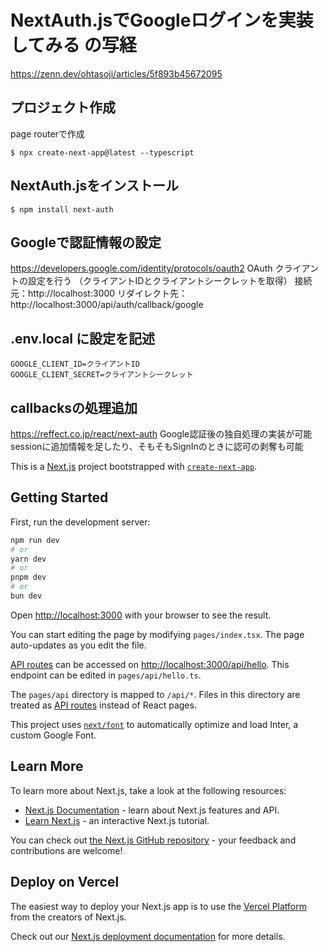 # NextAuth.jsでGoogleログインを実装してみる の写経
https://zenn.dev/ohtasoji/articles/5f893b45672095

## プロジェクト作成
page routerで作成
```
$ npx create-next-app@latest --typescript
```

## NextAuth.jsをインストール
```
$ npm install next-auth
```

## Googleで認証情報の設定
https://developers.google.com/identity/protocols/oauth2
OAuth クライアントの設定を行う
（クライアントIDとクライアントシークレットを取得）
接続元：http://localhost:3000
リダイレクト先：http://localhost:3000/api/auth/callback/google


## .env.local に設定を記述
```
GOOGLE_CLIENT_ID=クライアントID
GOOGLE_CLIENT_SECRET=クライアントシークレット
```

## callbacksの処理追加
https://reffect.co.jp/react/next-auth
Google認証後の独自処理の実装が可能
sessionに追加情報を足したり、そもそもSignInのときに認可の剥奪も可能


This is a [Next.js](https://nextjs.org/) project bootstrapped with [`create-next-app`](https://github.com/vercel/next.js/tree/canary/packages/create-next-app).

## Getting Started

First, run the development server:

```bash
npm run dev
# or
yarn dev
# or
pnpm dev
# or
bun dev
```

Open [http://localhost:3000](http://localhost:3000) with your browser to see the result.

You can start editing the page by modifying `pages/index.tsx`. The page auto-updates as you edit the file.

[API routes](https://nextjs.org/docs/api-routes/introduction) can be accessed on [http://localhost:3000/api/hello](http://localhost:3000/api/hello). This endpoint can be edited in `pages/api/hello.ts`.

The `pages/api` directory is mapped to `/api/*`. Files in this directory are treated as [API routes](https://nextjs.org/docs/api-routes/introduction) instead of React pages.

This project uses [`next/font`](https://nextjs.org/docs/basic-features/font-optimization) to automatically optimize and load Inter, a custom Google Font.

## Learn More

To learn more about Next.js, take a look at the following resources:

- [Next.js Documentation](https://nextjs.org/docs) - learn about Next.js features and API.
- [Learn Next.js](https://nextjs.org/learn) - an interactive Next.js tutorial.

You can check out [the Next.js GitHub repository](https://github.com/vercel/next.js/) - your feedback and contributions are welcome!

## Deploy on Vercel

The easiest way to deploy your Next.js app is to use the [Vercel Platform](https://vercel.com/new?utm_medium=default-template&filter=next.js&utm_source=create-next-app&utm_campaign=create-next-app-readme) from the creators of Next.js.

Check out our [Next.js deployment documentation](https://nextjs.org/docs/deployment) for more details.
